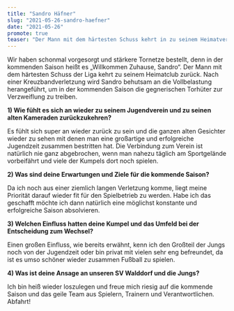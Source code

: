 ```yaml
---
title: "Sandro Häfner"
slug: "2021-05-26-sandro-haefner"
date: "2021-05-26"
promote: true
teaser: "Der Mann mit dem härtesten Schuss kehrt in zu seinem Heimatverein zurück!"
---
```

Wir haben schonmal vorgesorgt und stärkere Tornetze bestellt, denn in der kommenden Saison heißt es „Willkommen Zuhause, Sandro“. Der Mann mit dem härtesten Schuss der Liga kehrt zu seinem Heimatclub zurück. Nach einer Kreuzbandverletzung wird Sandro behutsam an die Vollbelastung herangeführt, um in der kommenden Saison die gegnerischen Torhüter zur Verzweiflung zu treiben.


 


**1) Wie fühlt es sich an wieder zu seinem Jugendverein und zu seinen alten Kameraden zurückzukehren?**


Es fühlt sich super an wieder zurück zu sein und die ganzen alten Gesichter wieder zu sehen mit denen man eine großartige und erfolgreiche Jugendzeit zusammen bestritten hat. Die Verbindung zum Verein ist natürlich nie ganz abgebrochen, wenn man nahezu täglich am Sportgelände vorbeifährt und viele der Kumpels dort noch spielen.


 


**2) Was sind deine Erwartungen und Ziele für die kommende Saison?**


Da ich noch aus einer ziemlich langen Verletzung komme, liegt meine Priorität darauf wieder fit für den Spielbetrieb zu werden. Habe ich das geschafft möchte ich dann natürlich eine möglichst konstante und erfolgreiche Saison absolvieren.


 


**3) Welchen Einfluss hatten deine Kumpel und das Umfeld bei der Entscheidung zum Wechsel?**


Einen großen Einfluss, wie bereits erwähnt, kenn ich den Großteil der Jungs noch von der Jugendzeit oder bin privat mit vielen sehr eng befreundet, da ist es umso schöner wieder zusammen Fußball zu spielen.


 


**4) Was ist deine Ansage an unseren SV Walddorf und die Jungs?**


Ich bin heiß wieder loszulegen und freue mich riesig auf die kommende Saison und das geile Team aus Spielern, Trainern und Verantwortlichen. Abfahrt!


 


 
